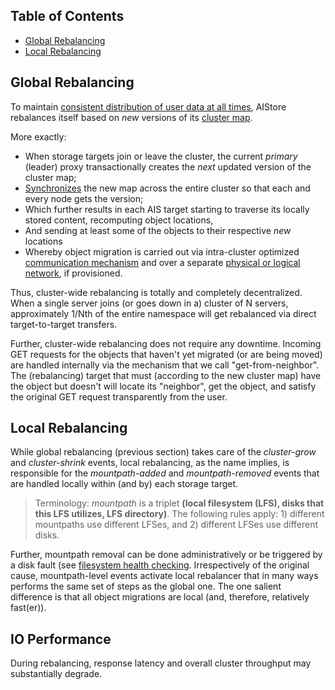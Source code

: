 ## Table of Contents

- [Global Rebalancing](#global-rebalancing)
- [Local Rebalancing](#local-rebalancing)

## Global Rebalancing

To maintain [consistent distribution of user data at all times](https://en.wikipedia.org/wiki/Consistent_hashing#Examples_of_use), AIStore rebalances itself based on *new* versions of its [cluster map](/cluster/map.go).

More exactly:

* When storage targets join or leave the cluster, the current *primary* (leader) proxy transactionally creates the *next* updated version of the cluster map;
* [Synchronizes](/ais/metasync.go) the new map across the entire cluster so that each and every node gets the version;
* Which further results in each AIS target starting to traverse its locally stored content, recomputing object locations,
* And sending at least some of the objects to their respective *new* locations
* Whereby object migration is carried out via intra-cluster optimized [communication mechanism](/transport/README.md) and over a separate [physical or logical network](/cmn/network.go), if provisioned.

Thus, cluster-wide rebalancing is totally and completely decentralized. When a single server joins (or goes down in a) cluster of N servers, approximately 1/Nth of the entire namespace will get rebalanced via direct target-to-target transfers.

Further, cluster-wide rebalancing does not require any downtime. Incoming GET requests for the objects that haven't yet migrated (or are being moved) are handled internally via the mechanism that we call "get-from-neighbor". The (rebalancing) target that must (according to the new cluster map) have the object but doesn't will locate its "neighbor", get the object, and satisfy the original GET request transparently from the user.

## Local Rebalancing

While global rebalancing (previous section) takes care of the *cluster-grow* and *cluster-shrink* events, local rebalancing, as the name implies, is responsible for the *mountpath-added* and *mountpath-removed* events that are handled locally within (and by) each storage target.

> Terminology: *mountpath* is a triplet **(local filesystem (LFS), disks that this LFS utilizes, LFS directory)**. The following rules apply: 1) different mountpaths use different LFSes, and 2) different LFSes use different disks.

Further, mountpath removal can be done administratively or be triggered by a disk fault (see [filesystem health checking](/health/fshc.md). Irrespectively of the original cause, mountpath-level events activate local rebalancer that in many ways performs the same set of steps as the global one. The one salient difference is that all object migrations are local (and, therefore, relatively fast(er)).

## IO Performance

During rebalancing, response latency and overall cluster throughput may substantially degrade.
